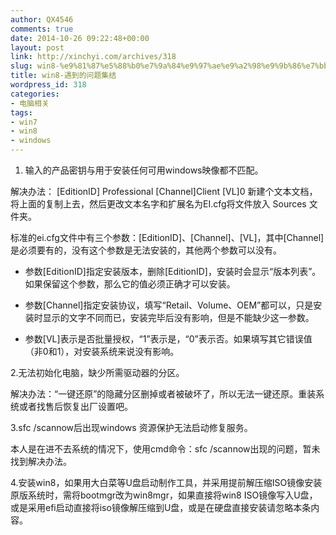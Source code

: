 ```yaml
---
author: QX4546
comments: true
date: 2014-10-26 09:22:48+00:00
layout: post
link: http://xinchyi.com/archives/318
slug: win8-%e9%81%87%e5%88%b0%e7%9a%84%e9%97%ae%e9%a2%98%e9%9b%86%e7%bb%93
title: win8-遇到的问题集结
wordpress_id: 318
categories:
- 电脑相关
tags:
- win7
- win8
- windows
---
```



	
  1. 输入的产品密钥与用于安装任何可用windows映像都不匹配。




解决办法：
[EditionID]
Professional
[Channel]Client
[VL]0
新建个文本文档，将上面的复制上去，然后更改文本名字和扩展名为EI.cfg将文件放入
Sources 文件夹。




标准的ei.cfg文件中有三个参数：[EditionID]、[Channel]、[VL]，其中[Channel]是必须要有的，没有这个参数是无法安装的，其他两个参数可以没有。






	
  * 参数[EditionID]指定安装版本，删除[EditionID]，安装时会显示“版本列表”。如果保留这个参数，那么它的值必须正确才可以安装。

	
  * 参数[Channel]指定安装协议，填写“Retail、Volume、OEM”都可以，只是安装时显示的文字不同而已，安装完毕后没有影响，但是不能缺少这一参数。

	
  * 参数[VL]表示是否批量授权，“1”表示是，“0”表示否。如果填写其它错误值（非0和1），对安装系统来说没有影响。


2.无法初始化电脑，缺少所需驱动器的分区。


解决办法：“一键还原”的隐藏分区删掉或者被破坏了，所以无法一键还原。重装系统或者找售后恢复出厂设置吧。


3.sfc /scannow后出现windows 资源保护无法启动修复服务。

本人是在进不去系统的情况下，使用cmd命令：sfc /scannow出现的问题，暂未找到解决办法。

4.安装win8，如果用大白菜等U盘启动制作工具，并采用提前解压缩ISO镜像安装原版系统时，需将bootmgr改为win8mgr，如果直接将win8 ISO镜像写入U盘，或是采用efi启动直接将iso镜像解压缩到U盘，或是在硬盘直接安装请忽略本条内容。

